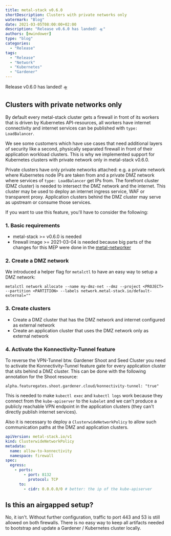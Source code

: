 ```yaml
---
title: metal-stack v0.6.0
shortDescription: Clusters with private networks only
watermark: "Blog"
date: 2021-03-05T08:00:00+02:00
description: "Release v0.6.0 has landed! 🛸"
authors: [mwindower]
type: "blog"
categories:
  - "Release"
tags:
  - "Release"
  - "Network"
  - "Kubernetes"
  - "Gardener"
---
```


Release v0.6.0 has landed! 🛸

<!-- truncate -->

## Clusters with private networks only

By default every metal-stack cluster gets a firewall in front of its workers that is driven by Kubernetes API-resources, all workers have internet connectivity and internet services can be published with `type: LoadBalancer`.

We see some customers which have use cases that need additional layers of security like a second, physically separated firewall in front of their application workload clusters. This is why we implemented support for Kubernetes clusters with private network only in metal-stack v0.6.0.

Private clusters have only private networks attached: e.g. a private network where Kubernetes node IPs are taken from and a private DMZ network where services of `type: LoadBalancer` get IPs from. The forefront cluster (DMZ cluster) is needed to intersect the DMZ network and the internet. This cluster may be used to deploy an internet ingress service, WAF or transparent proxy. Application clusters behind the DMZ cluster may serve as upstream or consume those services.

If you want to use this feature, you'll have to consider the following:

### 1. Basic requirements

- metal-stack >= v0.6.0 is needed
- firewall image >= 2021-03-04 is needed because big parts of the changes for this MEP were done in the [metal-networker](https://github.com/metal-stack/metal-networker/)

### 2. Create a DMZ network

We introduced a helper flag for `metalctl` to have an easy way to setup a DMZ network:

```
metalctl network allocate --name my-dmz-net --dmz --project <PROJECT> --partition <PARTITION> --labels network.metal-stack.io/default-external=""
```

### 3. Create clusters

- Create a DMZ cluster that has the DMZ network and internet configured as external network
- Create an application cluster that uses the DMZ network only as external network

### 4. Activate the Konnectivity-Tunnel feature

To reverse the VPN-Tunnel btw. Gardener Shoot and Seed Cluster you need to activate the Konnectivity-Tunnel feature gate for every application cluster that sits behind a DMZ cluster. This can be done with the following annotation for the Shoot resource:

```
alpha.featuregates.shoot.gardener.cloud/konnectivity-tunnel: "true"
```

This is needed to make `kubectl exec` and `kubectl logs` work because they connect from the `kube-apiserver` to the `kubelet` and we can't produce a publicly reachable VPN endpoint in the application clusters (they can't directly publish internet services).

Also it is necessary to deploy a `ClusterwideNetworkPolicy` to allow such communication paths at the DMZ and application clusters.

```yaml
apiVersion: metal-stack.io/v1
kind: ClusterwideNetworkPolicy
metadata:
  name: allow-to-konnectivity
  namespace: firewall
spec:
  egress:
    - ports:
        - port: 8132
          protocol: TCP
      to:
        - cidr: 0.0.0.0/0 # better: the ip of the kube-apiserver
```

## Is this an airgapped setup?

No, it isn't. Without further configuration, traffic to port 443 and 53 is still allowed on both firewalls. There is no easy way to keep all artifacts needed to bootstrap and update a Gardener / Kubernetes cluster locally.
